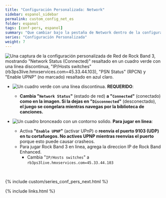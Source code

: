 ```yaml
---
title: "Configuración Personalizada: Network"
sidebar: espanol_sidebar
permalink: custom_config_net_es
folder: espanol
tags: [conf-pers, espanol]
summary: "Que cambiar bajo la pestaña de Network dentro de la configuración personalizada de RPCS3"
series: "Configuración Personalizada"
weight: 7
---
```


![Una captura de la configuración personalizada de Red de Rock Band 3, mostrando "Network Status (Connected)" resaltado en un cuadro verde con una línea discontinua, "IP/Hosts switches" (rb3ps3live.hmxservices.com=45.33.44.103), "PSN Status" (RPCN) y "Enable UPNP" (no marcado) resaltado en azul claro.](https://rb3pc.milohax.org/images/cust/network.png "Network")

* ![Un cuadro verde con una línea discontinua.](https://rb3pc.milohax.org/images/cust/smallgreen.png "Cuadro verde") **REQUERIDO**: 
	* **Cambia "`Network Status`"** (estado de red) **a "`Connected`"** (conectado) **como en la imagen. Si la dejas en "`Disconnected`"** (desconectado), **el juego se congelara mientras navegas por la biblioteca de canciones.**

* ![Un cuadro bronceado con un contorno solido.](https://rb3pc.milohax.org/images/cust/smalltan.png "Cuadro bronceado") **Para jugar en linea**: 
	* Activa **"`Enable UPNP`"** (activar UPnP) o **reenvía el puerto 9103 (UDP) en tu cortafuegos. No actives UPNP mientras reenvías el puerto** porque esto puede causar crasheos.
	* Para jugar Rock Band 3 en linea, agrega la direccion IP de Rock Band Enhanced.
		* Cambia "`IP/Hosts switches`" a `rb3ps3live.hmxservices.com=45.33.44.103`

<br/>

{% include custom/series_conf_pers_next.html %}

{% include links.html %}